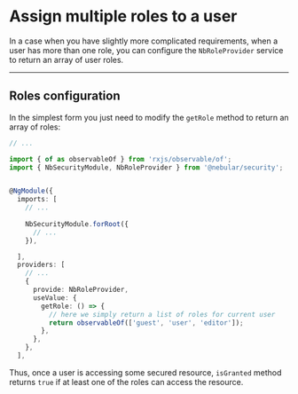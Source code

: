 # Assign multiple roles to a user

In a case when you have slightly more complicated requirements, when a user has more than one role, you can configure the `NbRoleProvider` service to return an array of user roles.
<hr>

## Roles configuration

In the simplest form you just need to modify the `getRole` method to return an array of roles:
```ts
// ...

import { of as observableOf } from 'rxjs/observable/of';
import { NbSecurityModule, NbRoleProvider } from '@nebular/security';


@NgModule({
  imports: [
    // ...
    
    NbSecurityModule.forRoot({
      // ...
    }),

  ],
  providers: [
    // ...
    {
      provide: NbRoleProvider,
      useValue: {
        getRole: () => {
          // here we simply return a list of roles for current user
          return observableOf(['guest', 'user', 'editor']);
        },
      },
    },
  ],
``` 

Thus, once a user is accessing some secured resource, `isGranted` method returns `true` if at least one of the roles can access the resource.
